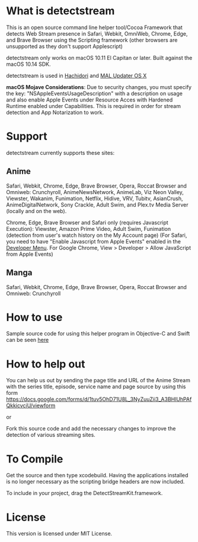 # What is detectstream
This is an open source command line helper tool/Cocoa Framework that detects Web Stream presence in Safari, Webkit, OmniWeb, Chrome, Edge, and Brave Browser using the Scripting framework (other browsers are unsupported as they don't support Applescript)

detectstream only works on macOS 10.11 El Capitan or later. Built against the macOS 10.14 SDK.

detectstream is used in [Hachidori](https://github.com/Atelier-Shiori/hachidori) and [MAL Updater OS X](https://github.com/Atelier-Shiori/malupdaterosx-cocoa)

**macOS Mojave Considerations**: Due to security changes, you must specify the key: "NSAppleEventsUsageDescription" with a description on usage and also enable Apple Events under Resource Acces with Hardened Runtime enabled under Capabilities. This is required in order for stream detection and App Notarization to work.

# Support
detectstream currently supports these sites:
## Anime
Safari, Webkit, Chrome, Edge, Brave Browser, Opera, Roccat Browser and Omniweb: Crunchyroll, AnimeNewsNetwork, AnimeLab, Viz Neon Valley, Viewster, Wakanim, Funimation, Netflix, Hidive, VRV,  Tubitv, AsianCrush, AnimeDigitalNetwork, Sony Crackle, Adult Swim, and Plex.tv Media Server (locally and on the web).

Chrome, Edge, Brave Browser and Safari only (requires Javascript Execution): Viewster, Amazon Prime Video, Adult Swim, Funimation (detection from user's watch history on the My Account page) (For Safari, you need to have "Enable Javascript from Apple Events" enabled in the [Developer Menu](https://support.apple.com/kb/PH21491). For Google Chrome, View > Developer > Allow JavaScript from Apple Events)

## Manga
Safari, Webkit, Chrome, Edge, Brave Browser, Opera, Roccat Browser and Omniweb: Crunchyroll

# How to use
Sample source code for using this helper program in Objective-C and Swift can be seen [here](https://github.com/Atelier-Shiori/detectstream/wiki/Usage)

# How to help out
You can help us out by sending the page title and URL of the Anime Stream with the series title, episode, service name and page source by using this form
https://docs.google.com/forms/d/1tuv5OhD71U8L_3NyZuuZii3_A3BHlUhPAfQkkicvciU/viewform

or

Fork this source code and add the necessary changes to improve the detection of various streaming sites.

# To Compile
Get the source and then type xcodebuild. Having the applications installed is no longer necessary as the scripting bridge headers are now included.

To include in your project, drag the DetectStreamKit.framework.

# License
This version is licensed under MIT License.
